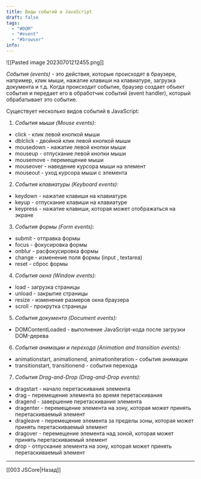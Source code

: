 ```yaml
---
title: Виды событий в JavaScript
draft: false
tags:
  - "#DOM"
  - "#event"
  - "#browser"
info:
---
```

![[Pasted image 20230701212455.png]]

_События (events)_ - это действия, которые происходят в браузере, например, клик мыши, нажатие клавиши на клавиатуре, загрузка документа и т.д. Когда происходит событие, браузер создает объект события и передает его в обработчик событий (event handler), который обрабатывает это событие.

Существует несколько видов событий в JavaScript:

1. _События мыши (Mouse events):_

- click - клик левой кнопкой мыши
- dblclick - двойной клик левой кнопкой мыши
- mousedown - нажатие левой кнопки мыши
- mouseup - отпускание левой кнопки мыши
- mousemove - перемещение мыши
- mouseover - наведение курсора мыши на элемент
- mouseout - уход курсора мыши с элемента

2. _События клавиатуры (Keyboard events):_

- keydown - нажатие клавиши на клавиатуре
- keyup - отпускание клавиши на клавиатуре
- keypress - нажатие клавиши, которая может отображаться на экране

3. _События формы (Form events):_

- submit - отправка формы
- focus - фокусировка формы
- onblur - расфокусировка формы
- change - изменение поля формы (input , textarea)
- reset - сброс формы

4. _События окна (Window events):_

- load - загрузка страницы
- unload - закрытие страницы
- resize - изменение размеров окна браузера
- scroll - прокрутка страницы

5. _События документа (Document events):_

- DOMContentLoaded - выполнение JavaScript-кода после загрузки DOM-дерева

6. _События анимации и перехода (Animation and transition events):_

- animationstart, animationend, animationiteration - события анимации
- transitionstart, transitionend - события перехода

7. _События Drag-and-Drop (Drag-and-Drop events):_

- dragstart - начало перетаскивания элемента
- drag - перемещение элемента во время перетаскивания
- dragend - завершение перетаскивания элемента
- dragenter - перемещение элемента на зону, которая может принять перетаскиваемый элемент
- dragleave - перемещение элемента за пределы зоны, которая может принять перетаскиваемый элемент
- dragover - перемещение элемента над зоной, которая может принять перетаскиваемый элемент
- drop - отпускание элемента на зону, которая может принять перетаскиваемый элемент

---

[[003 JSCore|Назад]]